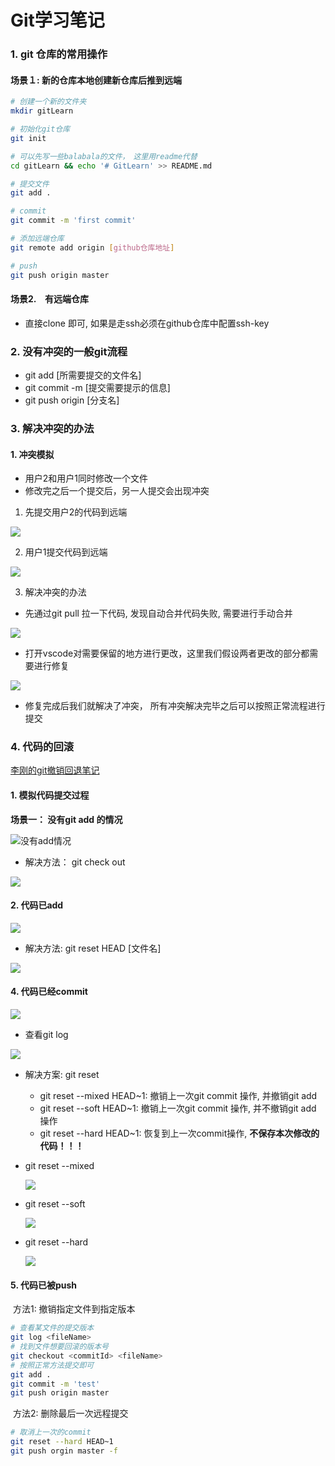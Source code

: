 #  Git学习笔记

### 1. git 仓库的常用操作

#### 场景１: 新的仓库本地创建新仓库后推到远端

```bash
# 创建一个新的文件夹
mkdir gitLearn

# 初始化git仓库
git init

# 可以先写一些balabala的文件，　这里用readme代替
cd gitLearn && echo '# GitLearn' >> README.md

# 提交文件
git add .

# commit
git commit -m 'first commit'

# 添加远端仓库
git remote add origin [github仓库地址]

# push
git push origin master

```

#### 场景2.　有远端仓库

+ 直接clone 即可, 如果是走ssh必须在github仓库中配置ssh-key

### 2. 没有冲突的一般git流程

+ git add [所需要提交的文件名]
+ git commit -m [提交需要提示的信息]
+ git push origin [分支名]

### 3. 解决冲突的办法

#### 1. 冲突模拟

+ 用户2和用户1同时修改一个文件
+ 修改完之后一个提交后，另一人提交会出现冲突

1. 先提交用户2的代码到远端

![](/home/cyx/Desktop/Learning/gitLearn/img/选区_013.png)

2. 用户1提交代码到远端

![](/home/cyx/Desktop/Learning/gitLearn/img/选区_014.png)

3. 解决冲突的办法

+ 先通过git pull 拉一下代码, 发现自动合并代码失败, 需要进行手动合并

![](/home/cyx/Desktop/Learning/gitLearn/img/选区_015.png)

+ 打开vscode对需要保留的地方进行更改，这里我们假设两者更改的部分都需要进行修复

![](/home/cyx/Desktop/Learning/gitLearn/img/选区_016.png)

+ 修复完成后我们就解决了冲突， 所有冲突解决完毕之后可以按照正常流程进行提交

### 4. 代码的回滚

[李刚的git撤销回退笔记](https://blog.csdn.net/ligang2585116/article/details/71094887)

#### 1. 模拟代码提交过程

**场景一： 没有git add 的情况**

![没有add情况](/home/cyx/Desktop/Learning/gitLearn/img/选区_018.png)

+ 解决方法： git check out

![](/home/cyx/Desktop/Learning/gitLearn/img/选区_019.png)

#### 2. 代码已add

![](/home/cyx/Desktop/Learning/gitLearn/img/选区_021.png)

+ 解决方法: git reset HEAD [文件名]

![](/home/cyx/Desktop/Learning/gitLearn/img/选区_022.png)

#### 4. 代码已经commit

![](/home/cyx/Desktop/Learning/gitLearn/img/选区_022.png)

+ 查看git log

![](/home/cyx/Desktop/Learning/gitLearn/img/选区_024.png)

+ 解决方案: git reset 

  + git reset --mixed HEAD~1: 撤销上一次git commit 操作, 并撤销git add
  + git reset --soft HEAD~1: 撤销上一次git commit 操作, 并不撤销git add 操作
  + git reset --hard HEAD~1: 恢复到上一次commit操作, **不保存本次修改的代码！！！**

+ git reset --mixed

  ![](/home/cyx/Desktop/Learning/gitLearn/img/选区_027.png)

+ git reset --soft

  ![](/home/cyx/Desktop/Learning/gitLearn/img/选区_028.png)

+ git reset --hard

  ![](/home/cyx/Desktop/Learning/gitLearn/img/选区_029.png)

#### 5. 代码已被push

​	方法1: 撤销指定文件到指定版本

~~~bash
# 查看某文件的提交版本
git log <fileName>
# 找到文件想要回滚的版本号
git checkout <commitId> <fileName> 
# 按照正常方法提交即可
git add .
git commit -m 'test'
git push origin master
~~~

​	方法2: 删除最后一次远程提交

~~~bash
# 取消上一次的commit
git reset --hard HEAD~1
git push orgin master -f
~~~


